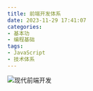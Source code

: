 ```yaml
---
title: 前端开发体系
date: 2023-11-29 17:41:07
categories: 
- 基本功
- 编程基础
tags:
- JavaScript
- 技术体系
---
```



![现代前端开发](/pic/基本功/编程基础/前端开发体系/现代前端开发.jpg)
